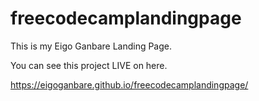 # freecodecamplandingpage

This is my Eigo Ganbare Landing Page.

You can see this project LIVE on here. 

https://eigoganbare.github.io/freecodecamplandingpage/
